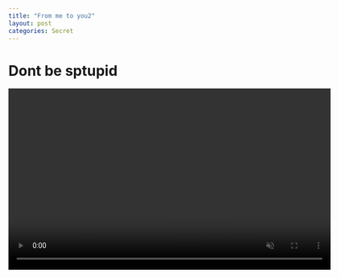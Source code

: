 ```yaml
---
title: "From me to you2"
layout: post
categories: Secret
---
```

# Dont be sptupid

<video width="640" height="360" autoplay muted controls>
  <source src="/video/love.mp4" type="video/mp4">
  Your browser does not support the video tag.
</video>
